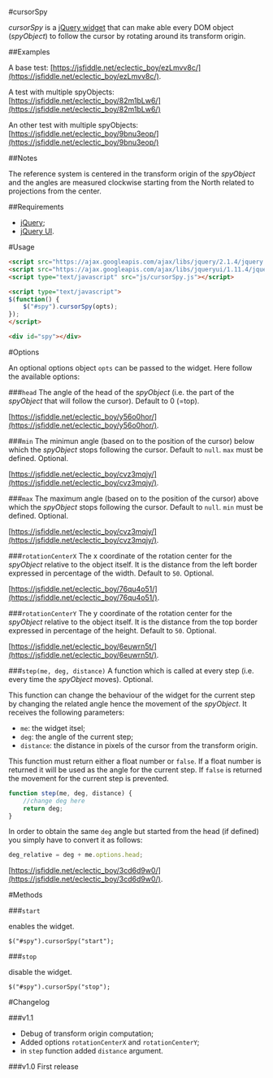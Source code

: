 #cursorSpy

*cursorSpy* is a [jQuery widget](https://learn.jquery.com/plugins/stateful-plugins-with-widget-factory/) that can make able every DOM object (*spyObject*) to follow the cursor by rotating around its transform origin.


##Examples

A base test:
[https://jsfiddle.net/eclectic_boy/ezLmvv8c/](https://jsfiddle.net/eclectic_boy/ezLmvv8c/).

A test with multiple spyObjects:
[https://jsfiddle.net/eclectic_boy/82m1bLw6/](https://jsfiddle.net/eclectic_boy/82m1bLw6/)

An other test with multiple spyObjects:
[https://jsfiddle.net/eclectic_boy/9bnu3eop/](https://jsfiddle.net/eclectic_boy/9bnu3eop/)


##Notes

The reference system is centered in the transform origin of the *spyObject* and the angles are measured clockwise starting from the North related to projections from the center.


##Requirements

 - [jQuery](https://jquery.com/);
 - [jQuery UI](https://jqueryui.com/).

#Usage

```html
<script src="https://ajax.googleapis.com/ajax/libs/jquery/2.1.4/jquery.min.js"></script>
<script src="https://ajax.googleapis.com/ajax/libs/jqueryui/1.11.4/jquery-ui.min.js"></script>
<script type="text/javascript" src="js/cursorSpy.js"></script>

<script type="text/javascript">
$(function() {
	$("#spy").cursorSpy(opts);
});
</script>

<div id="spy"></div>
```

#Options

An optional options object `opts` can be passed to the widget. Here follow the available options:

###`head`
The angle of the head of the *spyObject* (i.e. the part of the *spyObject* that will follow the cursor). Default to 0 (=top).

[https://jsfiddle.net/eclectic_boy/y56o0hor/](https://jsfiddle.net/eclectic_boy/y56o0hor/).

###`min`
The minimun angle (based on to the position of the cursor) below which the *spyObject* stops following the cursor. Default to `null`. `max` must be defined. Optional.

[https://jsfiddle.net/eclectic_boy/cvz3mqjy/](https://jsfiddle.net/eclectic_boy/cvz3mqjy/).

###`max`
The maximum angle (based on to the position of the cursor) above which the *spyObject* stops following the cursor. Default to `null`. `min` must be defined. Optional.

[https://jsfiddle.net/eclectic_boy/cvz3mqjy/](https://jsfiddle.net/eclectic_boy/cvz3mqjy/).

###`rotationCenterX`
The x coordinate of the rotation center for the *spyObject* relative to the object itself. It is the distance from the left border expressed in percentage of the width. Default to `50`. Optional.

[https://jsfiddle.net/eclectic_boy/76qu4o51/](https://jsfiddle.net/eclectic_boy/76qu4o51/).

###`rotationCenterY`
The y coordinate of the rotation center for the *spyObject* relative to the object itself. It is the distance from the top border expressed in percentage of the height. Default to `50`. Optional.

[https://jsfiddle.net/eclectic_boy/6euwrn5t/](https://jsfiddle.net/eclectic_boy/6euwrn5t/).

###`step(me, deg, distance)`
A function which is called at every step (i.e. every time the *spyObject* moves). Optional.

This function can change the behaviour of the widget for the current step by changing the related angle hence the movement of the *spyObject*.
It receives the following parameters:

 - `me`: the widget itsel;
 - `deg`: the angle of the current step;
 - `distance`: the distance in pixels of the cursor from the transform origin.

This function must return either a float number or `false`.
If a float number is returned it will be used as the angle for the current step.
If `false` is returned the movement for the current step is prevented.

```javascript
function step(me, deg, distance) {
	//change deg here
	return deg;
}
```
In order to obtain the same `deg` angle but started from the head (if defined) you simply have to convert it as follows:

```javascript
deg_relative = deg + me.options.head;
```

[https://jsfiddle.net/eclectic_boy/3cd6d9w0/](https://jsfiddle.net/eclectic_boy/3cd6d9w0/).


#Methods

###`start`

enables the widget.
```
$("#spy").cursorSpy("start");
```

###`stop`

disable the widget.
```
$("#spy").cursorSpy("stop");
```

#Changelog

###v1.1

 - Debug of transform origin computation;
 - Added options `rotationCenterX` and `rotationCenterY`;
 - in `step` function added `distance` argument.

###v1.0
First release
